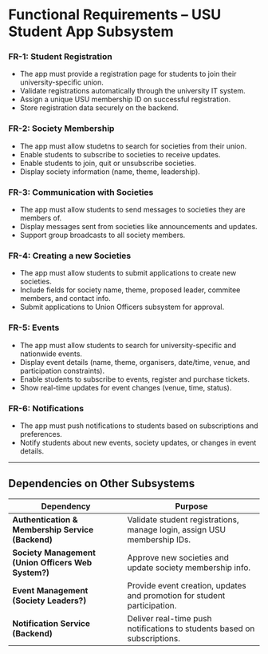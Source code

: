 # Functional Requirements – USU Student App Subsystem

### FR-1: Student Registration
- The app must provide a registration page for students to join their university-specific union.
- Validate registrations automatically through the university IT system.
- Assign a unique USU membership ID on successful registration.
- Store registration data securely on the backend.

### FR-2: Society Membership
- The app must allow studetns to search for societies from their union.
- Enable students to subscribe to societies to receive updates.
- Enable students to join, quit or unsubscribe societies.
- Display society information (name, theme, leadership).

### FR-3: Communication with Societies
- The app must allow students to send messages to societies they are members of.
- Display messages sent from societies like announcements and updates.
- Support group broadcasts to all society members.

### FR-4: Creating a new Societies
- The app must allow students to submit applications to create new societies.
- Include fields for society name, theme, proposed leader, commitee members, and contact info.
- Submit applications to Union Officers subsystem for approval.

### FR-5: Events
- The app must allow students to search for university-specific and nationwide events.
- Display event details (name, theme, organisers, date/time, venue, and participation constraints).
- Enable students to subscribe to events, register and purchase tickets.
- Show real-time updates for event changes (venue, time, status).

### FR-6: Notifications
- The app must push notifications to students based on subscriptions and preferences.
- Notify students about new events, society updates, or changes in event details.

---

## Dependencies on Other Subsystems

| Dependency | Purpose |
|------------|---------|
| **Authentication & Membership Service (Backend)** | Validate student registrations, manage login, assign USU membership IDs. |
| **Society Management (Union Officers Web System?)** | Approve new societies and update society membership info. |
| **Event Management (Society Leaders?)** | Provide event creation, updates and promotion for student participation. |
| **Notification Service (Backend)** | Deliver real-time push notifications to students based on subscriptions. |
